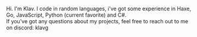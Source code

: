 Hi. I'm Klav.
I code in random languages, i've got some experience in Haxe, Go, JavaScript, Python (current favorite) and C#.<br>
If you've got any questions about my projects, feel free to reach out to me on discord: klavg

<!---
KlavierGayming/KlavierGayming is a ✨ special ✨ repository because its `README.md` (this file) appears on your GitHub profile.
You can click the Preview link to take a look at your changes.
--->
